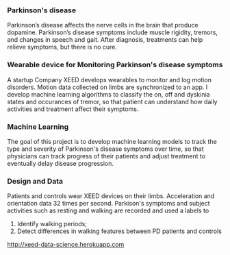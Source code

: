 

### Parkinson's disease
Parkinson’s disease affects the nerve cells in the brain that produce dopamine. Parkinson’s disease symptoms include muscle rigidity, tremors, and changes in speech and gait. After diagnosis, treatments can help relieve symptoms, but there is no cure.


### Wearable device for Monitoring Parkinson's disease symptoms 
A startup Company XEED develops wearables to monitor and log motion disorders. Motion data collected on limbs are synchronized to an app. I develop machine learning algorithms to classify the on, off and dyskinia states and occurances of tremor, so that patient can understand how daily activities and treatment affect their symptoms.

### Machine Learning
The goal of this project is to develop machine learning models to track the type and severity of Parkinson's disease symptoms over time, so that physicians can track progress of their patients and adjust treatment to eventually delay disease progression.

### Design and Data
Patients and controls wear XEED devices on their limbs. Acceleration and orientation data 32 times per second. Parkison's symptoms and subject activities such as resting and walking are recorded and used a labels to 
1. Identify walking periods; 
2. Detect differences in walking features between PD patients and controls

http://xeed-data-science.herokuapp.com
